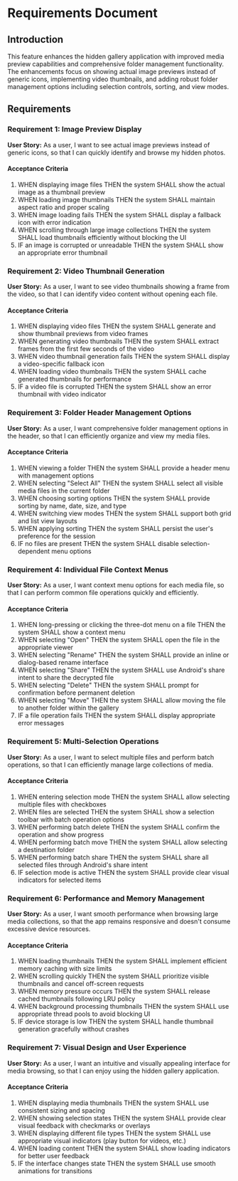 # Requirements Document

## Introduction

This feature enhances the hidden gallery application with improved media preview capabilities and comprehensive folder management functionality. The enhancements focus on showing actual image previews instead of generic icons, implementing video thumbnails, and adding robust folder management options including selection controls, sorting, and view modes.

## Requirements

### Requirement 1: Image Preview Display

**User Story:** As a user, I want to see actual image previews instead of generic icons, so that I can quickly identify and browse my hidden photos.

#### Acceptance Criteria

1. WHEN displaying image files THEN the system SHALL show the actual image as a thumbnail preview
2. WHEN loading image thumbnails THEN the system SHALL maintain aspect ratio and proper scaling
3. WHEN image loading fails THEN the system SHALL display a fallback icon with error indication
4. WHEN scrolling through large image collections THEN the system SHALL load thumbnails efficiently without blocking the UI
5. IF an image is corrupted or unreadable THEN the system SHALL show an appropriate error thumbnail

### Requirement 2: Video Thumbnail Generation

**User Story:** As a user, I want to see video thumbnails showing a frame from the video, so that I can identify video content without opening each file.

#### Acceptance Criteria

1. WHEN displaying video files THEN the system SHALL generate and show thumbnail previews from video frames
2. WHEN generating video thumbnails THEN the system SHALL extract frames from the first few seconds of the video
3. WHEN video thumbnail generation fails THEN the system SHALL display a video-specific fallback icon
4. WHEN loading video thumbnails THEN the system SHALL cache generated thumbnails for performance
5. IF a video file is corrupted THEN the system SHALL show an error thumbnail with video indicator

### Requirement 3: Folder Header Management Options

**User Story:** As a user, I want comprehensive folder management options in the header, so that I can efficiently organize and view my media files.

#### Acceptance Criteria

1. WHEN viewing a folder THEN the system SHALL provide a header menu with management options
2. WHEN selecting "Select All" THEN the system SHALL select all visible media files in the current folder
3. WHEN choosing sorting options THEN the system SHALL provide sorting by name, date, size, and type
4. WHEN switching view modes THEN the system SHALL support both grid and list view layouts
5. WHEN applying sorting THEN the system SHALL persist the user's preference for the session
6. IF no files are present THEN the system SHALL disable selection-dependent menu options

### Requirement 4: Individual File Context Menus

**User Story:** As a user, I want context menu options for each media file, so that I can perform common file operations quickly and efficiently.

#### Acceptance Criteria

1. WHEN long-pressing or clicking the three-dot menu on a file THEN the system SHALL show a context menu
2. WHEN selecting "Open" THEN the system SHALL open the file in the appropriate viewer
3. WHEN selecting "Rename" THEN the system SHALL provide an inline or dialog-based rename interface
4. WHEN selecting "Share" THEN the system SHALL use Android's share intent to share the decrypted file
5. WHEN selecting "Delete" THEN the system SHALL prompt for confirmation before permanent deletion
6. WHEN selecting "Move" THEN the system SHALL allow moving the file to another folder within the gallery
7. IF a file operation fails THEN the system SHALL display appropriate error messages

### Requirement 5: Multi-Selection Operations

**User Story:** As a user, I want to select multiple files and perform batch operations, so that I can efficiently manage large collections of media.

#### Acceptance Criteria

1. WHEN entering selection mode THEN the system SHALL allow selecting multiple files with checkboxes
2. WHEN files are selected THEN the system SHALL show a selection toolbar with batch operation options
3. WHEN performing batch delete THEN the system SHALL confirm the operation and show progress
4. WHEN performing batch move THEN the system SHALL allow selecting a destination folder
5. WHEN performing batch share THEN the system SHALL share all selected files through Android's share intent
6. IF selection mode is active THEN the system SHALL provide clear visual indicators for selected items

### Requirement 6: Performance and Memory Management

**User Story:** As a user, I want smooth performance when browsing large media collections, so that the app remains responsive and doesn't consume excessive device resources.

#### Acceptance Criteria

1. WHEN loading thumbnails THEN the system SHALL implement efficient memory caching with size limits
2. WHEN scrolling quickly THEN the system SHALL prioritize visible thumbnails and cancel off-screen requests
3. WHEN memory pressure occurs THEN the system SHALL release cached thumbnails following LRU policy
4. WHEN background processing thumbnails THEN the system SHALL use appropriate thread pools to avoid blocking UI
5. IF device storage is low THEN the system SHALL handle thumbnail generation gracefully without crashes

### Requirement 7: Visual Design and User Experience

**User Story:** As a user, I want an intuitive and visually appealing interface for media browsing, so that I can enjoy using the hidden gallery application.

#### Acceptance Criteria

1. WHEN displaying media thumbnails THEN the system SHALL use consistent sizing and spacing
2. WHEN showing selection states THEN the system SHALL provide clear visual feedback with checkmarks or overlays
3. WHEN displaying different file types THEN the system SHALL use appropriate visual indicators (play button for videos, etc.)
4. WHEN loading content THEN the system SHALL show loading indicators for better user feedback
5. IF the interface changes state THEN the system SHALL use smooth animations for transitions